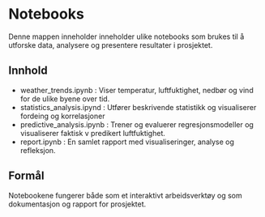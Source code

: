 # Notebooks
Denne mappen inneholder inneholder ulike notebooks som brukes til å utforske data, analysere og presentere resultater i prosjektet. 

## Innhold
- weather_trends.ipynb : Viser temperatur, luftfuktighet, nedbør og vind for de ulike        byene   over tid.
- statistics_analysis.ipynd : Utfører beskrivende statistikk og visualiserer fordeing og     korrelasjoner
- predictive_analysis.ipynb : Trener og evaluerer regresjonsmodeller og visualiserer         faktisk v predikert luftfuktighet.
- report.ipynb : En samlet rapport med visualiseringer, analyse og refleksjon.


## Formål
Notebookene fungerer både som et interaktivt arbeidsverktøy og som dokumentasjon og rapport for prosjektet. 